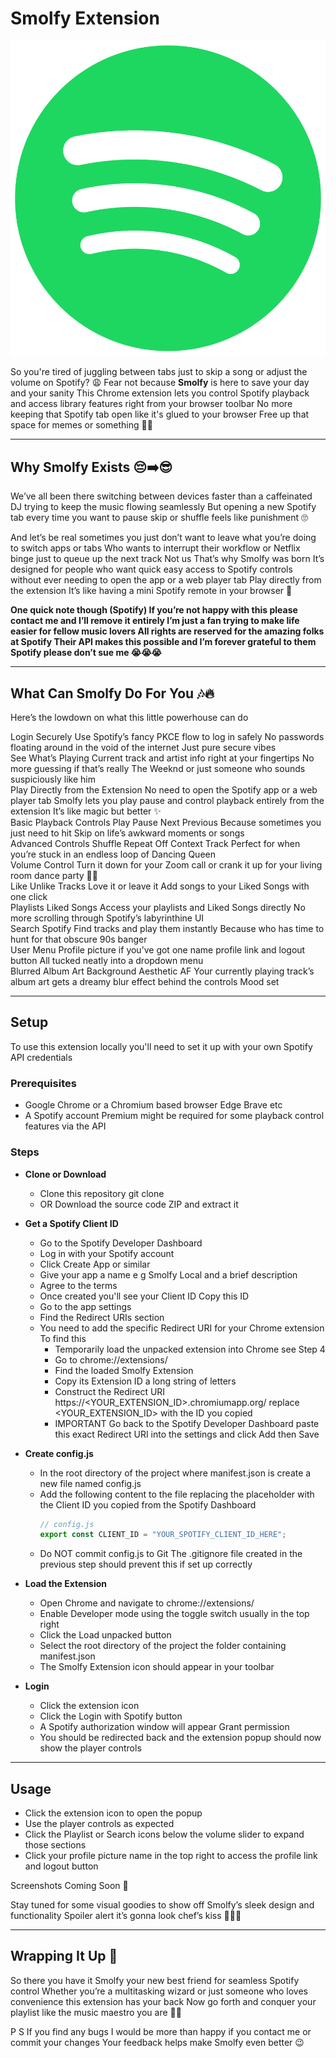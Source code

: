 # Smolfy Extension

![Logo](icons/icon128.png) <!-- Assuming logo path -->

So you're tired of juggling between tabs just to skip a song or adjust the volume on Spotify? 😩 Fear not because **Smolfy** is here to save your day and your sanity This Chrome extension lets you control Spotify playback and access library features right from your browser toolbar No more keeping that Spotify tab open like it's glued to your browser Free up that space for memes or something 🎤✨

---

## Why Smolfy Exists 😔➡️😎

We’ve all been there switching between devices faster than a caffeinated DJ trying to keep the music flowing seamlessly But opening a new Spotify tab every time you want to pause skip or shuffle feels like punishment 🙄  

And let’s be real sometimes you just don’t want to leave what you’re doing to switch apps or tabs Who wants to interrupt their workflow or Netflix binge just to queue up the next track Not us That’s why Smolfy was born It’s designed for people who want quick easy access to Spotify controls without ever needing to open the app or a web player tab Play directly from the extension It’s like having a mini Spotify remote in your browser 🚀  

**One quick note though (Spotify) If you’re not happy with this please contact me and I’ll remove it entirely I’m just a fan trying to make life easier for fellow music lovers All rights are reserved for the amazing folks at Spotify Their API makes this possible and I’m forever grateful to them Spotify please don’t sue me 😭😭😭**

---

## What Can Smolfy Do For You 🎶🔥

Here’s the lowdown on what this little powerhouse can do  

Login Securely Use Spotify’s fancy PKCE flow to log in safely No passwords floating around in the void of the internet Just pure secure vibes  
See What’s Playing Current track and artist info right at your fingertips No more guessing if that’s really The Weeknd or just someone who sounds suspiciously like him  
Play Directly from the Extension No need to open the Spotify app or a web player tab Smolfy lets you play pause and control playback entirely from the extension It’s like magic but better ✨  
Basic Playback Controls Play Pause Next Previous Because sometimes you just need to hit Skip on life’s awkward moments or songs  
Advanced Controls Shuffle Repeat Off Context Track Perfect for when you’re stuck in an endless loop of Dancing Queen  
Volume Control Turn it down for your Zoom call or crank it up for your living room dance party 🕺💃  
Like Unlike Tracks Love it or leave it Add songs to your Liked Songs with one click  
Playlists Liked Songs Access your playlists and Liked Songs directly No more scrolling through Spotify’s labyrinthine UI  
Search Spotify Find tracks and play them instantly Because who has time to hunt for that obscure 90s banger  
User Menu Profile picture if you’ve got one name profile link and logout button All tucked neatly into a dropdown menu  
Blurred Album Art Background Aesthetic AF Your currently playing track’s album art gets a dreamy blur effect behind the controls Mood set  

---

## Setup

To use this extension locally you'll need to set it up with your own Spotify API credentials  

### Prerequisites  

- Google Chrome or a Chromium based browser Edge Brave etc  
- A Spotify account Premium might be required for some playback control features via the API  

### Steps  

- **Clone or Download**  
  - Clone this repository git clone <repository url>  
  - OR Download the source code ZIP and extract it  

- **Get a Spotify Client ID**  
  - Go to the Spotify Developer Dashboard  
  - Log in with your Spotify account  
  - Click Create App or similar  
  - Give your app a name e g Smolfy Local and a brief description  
  - Agree to the terms  
  - Once created you'll see your Client ID Copy this ID  
  - Go to the app settings  
  - Find the Redirect URIs section  
  - You need to add the specific Redirect URI for your Chrome extension To find this  
    - Temporarily load the unpacked extension into Chrome see Step 4  
    - Go to chrome://extensions/  
    - Find the loaded Smolfy Extension  
    - Copy its Extension ID a long string of letters  
    - Construct the Redirect URI https://<YOUR_EXTENSION_ID>.chromiumapp.org/ replace <YOUR_EXTENSION_ID> with the ID you copied  
    - IMPORTANT Go back to the Spotify Developer Dashboard paste this exact Redirect URI into the settings and click Add then Save  

- **Create config.js**  
  - In the root directory of the project where manifest.json is create a new file named config.js  
  - Add the following content to the file replacing the placeholder with the Client ID you copied from the Spotify Dashboard  
    ```javascript
    // config.js
    export const CLIENT_ID = "YOUR_SPOTIFY_CLIENT_ID_HERE";
    ```  
  - Do NOT commit config.js to Git The .gitignore file created in the previous step should prevent this if set up correctly  

- **Load the Extension**  
  - Open Chrome and navigate to chrome://extensions/  
  - Enable Developer mode using the toggle switch usually in the top right  
  - Click the Load unpacked button  
  - Select the root directory of the project the folder containing manifest.json  
  - The Smolfy Extension icon should appear in your toolbar  

- **Login**  
  - Click the extension icon  
  - Click the Login with Spotify button  
  - A Spotify authorization window will appear Grant permission  
  - You should be redirected back and the extension popup should now show the player controls  

---

## Usage

- Click the extension icon to open the popup  
- Use the player controls as expected  
- Click the Playlist or Search icons below the volume slider to expand those sections  
- Click your profile picture name in the top right to access the profile link and logout button  

Screenshots Coming Soon 📸  

Stay tuned for some visual goodies to show off Smolfy’s sleek design and functionality Spoiler alert it’s gonna look chef’s kiss 👨‍🍳💋  

---

## Wrapping It Up 🎁

So there you have it Smolfy your new best friend for seamless Spotify control Whether you’re a multitasking wizard or just someone who loves convenience this extension has your back Now go forth and conquer your playlist like the music maestro you are 🎤✨  

P S If you find any bugs I would be more than happy if you contact me or commit your changes Your feedback helps make Smolfy even better 😉